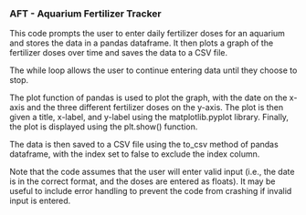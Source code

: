 ### AFT - Aquarium Fertilizer Tracker  

This code prompts the user to enter daily fertilizer doses for an aquarium and stores the data in a pandas dataframe. It then plots a graph of the fertilizer doses over time and saves the data to a CSV file.

The while loop allows the user to continue entering data until they choose to stop.

The plot function of pandas is used to plot the graph, with the date on the x-axis and the three different fertilizer doses on the y-axis. The plot is then given a title, x-label, and y-label using the matplotlib.pyplot library. Finally, the plot is displayed using the plt.show() function.

The data is then saved to a CSV file using the to_csv method of pandas dataframe, with the index set to false to exclude the index column.

Note that the code assumes that the user will enter valid input (i.e., the date is in the correct format, and the doses are entered as floats). It may be useful to include error handling to prevent the code from crashing if invalid input is entered.